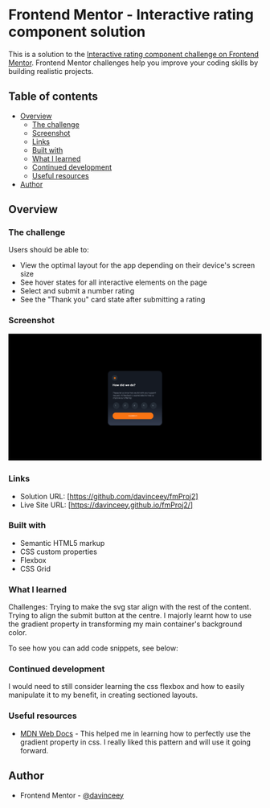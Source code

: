 # Frontend Mentor - Interactive rating component solution

This is a solution to the [Interactive rating component challenge on Frontend Mentor](https://www.frontendmentor.io/challenges/interactive-rating-component-koxpeBUmI). Frontend Mentor challenges help you improve your coding skills by building realistic projects. 

## Table of contents

- [Overview](#overview)
  - [The challenge](#the-challenge)
  - [Screenshot](#screenshot)
  - [Links](#links)
  - [Built with](#built-with)
  - [What I learned](#what-i-learned)
  - [Continued development](#continued-development)
  - [Useful resources](#useful-resources)
- [Author](#author)

## Overview

### The challenge

Users should be able to:

- View the optimal layout for the app depending on their device's screen size
- See hover states for all interactive elements on the page
- Select and submit a number rating
- See the "Thank you" card state after submitting a rating

### Screenshot

![Preview image](images/interactive-rating.png)

### Links

- Solution URL: [https://github.com/davinceey/fmProj2]
- Live Site URL: [https://davinceey.github.io/fmProj2/]

### Built with

- Semantic HTML5 markup
- CSS custom properties
- Flexbox
- CSS Grid


### What I learned

Challenges: Trying to make the svg star align with the rest of the content.
            Trying to align the submit button at the centre.
I majorly learnt how to use the gradient property in transforming my main container's background color.

To see how you can add code snippets, see below:


### Continued development

I would need to still consider learning the css flexbox and how to easily manipulate it to my benefit, in creating sectioned layouts.

### Useful resources

- [MDN Web Docs](https://www.developer.mozilla.org) - This helped me in learning how to perfectly use the gradient property in css. I really liked this pattern and will use it going forward.

## Author
- Frontend Mentor - [@davinceey](https://www.frontendmentor.io/profile/davinceey)
